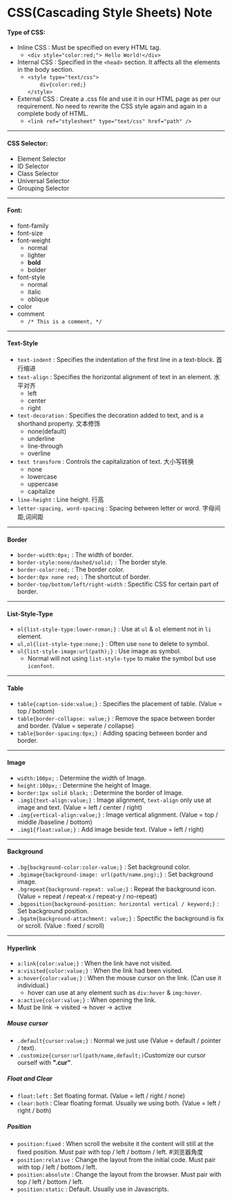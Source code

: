 # CSS(Cascading Style Sheets) Note

#### Type of CSS: <br/>
- Inline CSS : Must be specified on every HTML tag.
  - `<div style="color:red;"> Hello World!</div>`
- Internal CSS : Specified in the `<head>` section. It affects all the elements in the body section.
  - `<style type="text/css">`<br/> &nbsp;&nbsp;&nbsp;&nbsp;&nbsp;&nbsp;&nbsp;`div{color:red;}`<br/> `</style>`
- External CSS : Create a .css file and use it in our HTML page as per our requirement. No need to rewrite the CSS style again and again in a complete body of HTML.
  - `<link ref="stylesheet" type="text/css" href="path" />`
<hr/>

#### CSS Selector: <br/>
- Element Selector
- ID Selector
- Class Selector
- Universal Selector
- Grouping Selector
<hr/>

#### Font: <br/>
- font-family
- font-size
- font-weight
  - normal
  - lighter
  - **bold**
  - bolder
- font-style
  - normal
  - italic
  - oblique
- color
- comment
  - `/* This is a comment, */`
<hr/>

#### Text-Style
- `text-indent` : Specifies the indentation of the first line in a text-block. 首行缩进
- `text-align` : Specifies the horizontal alignment of text in an element. 水平对齐
  - left
  - center
  - right 
- `text-decoration` : Specifies the decoration added to text, and is a shorthand property. 文本修饰
  - none(default)
  - underline
  - line-through
  - overline
- `text transform` : Controls the capitalization of text. 大小写转换
  - none
  - lowercase
  - uppercase
  - capitalize
- `line-height` : Line height. 行高
- `letter-spacing, word-spacing` : Spacing between letter or word. 字母间距,词间距
<hr/>

#### Border
- `border-width:0px;` : The width of border.
- `border-style:none/dashed/solid;` : The border style.
- `border-color:red;` : The border color.
- `border:0px none red;` : The shortcut of border.<br/>
- `border-top/bottom/left/right-width` : Spectific CSS for certain part of border.
<hr/>

#### List-Style-Type
- `ol{list-style-type:lower-roman;}` : Use at `ul` & `ol` element not in `li` element.
- `ul,ol{list-style-type:none;}` : Often use `none` to delete to symbol.
- `ul{list-style-image:url(path);}` : Use image as symbol.
  - Normal will not using `list-style-type` to make the symbol but use `iconfont`.
<hr/>

#### Table
- `table{caption-side:value;}` : Specifies the placement of table. (Value = top / bottom)
- `table{border-collapse: value;}` : Remove the space between border and border. (Value = seperate / collapse)
- `table{border-spacing:0px;}` : Adding spacing between border and border.
<hr/>

#### Image
- `width:100px;` : Determine the width of Image.
- `height:100px;` : Determine the height of Image.
- `border:1px solid black;` : Determine the border of Image.
- `.img1{text-align:value;}` : Image alignment, `text-align` only use at image and text. (Value = left / center / right)
- `.img{vertical-align:value;}` : Image vertical alignment. (Value = top / middle /baseline / bottom)
- `.img1{float:value;}` : Add image beside text. (Value = left / right)
<hr/>

#### Background
- `.bg{background-color:color-value;}` : Set background color.
- `.bgimage{background-image: url(path/name.png);}` : Set background image.
- `.bgrepeat{background-repeat: value;}` : Repeat the background icon. (Value = repeat / repeat-x / repeat-y / no-repeat)
- `.bgposition{background-position: horizontal vertical / keyword;}` : Set background position.
- `.bgatm{background-attachment: value;}` : Spectific the background is fix or scroll. (Value : fixed / scroll)
<hr/>

#### Hyperlink
- `a:link{color:value;}` : When the link have not visited.
- `a:visited{color:value;}` : When the link had been visited.
- `a:hover{color:value;}` : When the mouse cursor on the link. (Can use it individual.)
  - hover can use at any element such as `div:hover` & `img:hover`.
- `a:active{color:value;}` : When opening the link.
- Must be link -> visited -> hover -> active

##### Mouse cursor
- `.default{cursor:value;}` : Normal we just use (Value = default / pointer / text).
- `.customize{cursor:url(path/name,default;)`Customize our cursor ourself with **".cur"**.

##### Float and Clear
- `float:left` : Set floating format. (Value = left / right / none)
- `clear:both` : Clear floating format. Usually we using both. (Value = left / right / both)

##### Position
- `position:fixed` : When scroll the website it the content will still at the fixed position. Must pair with top / left / bottom / left. #浏览器角度
- `position:relative` : Change the layout from the initial code. Must pair with top / left / bottom / left.
- `position:absolute` : Change the layout from the browser. Must pair with top / left / bottom / left.
- `position:static` : Default. Usually use in Javascripts.